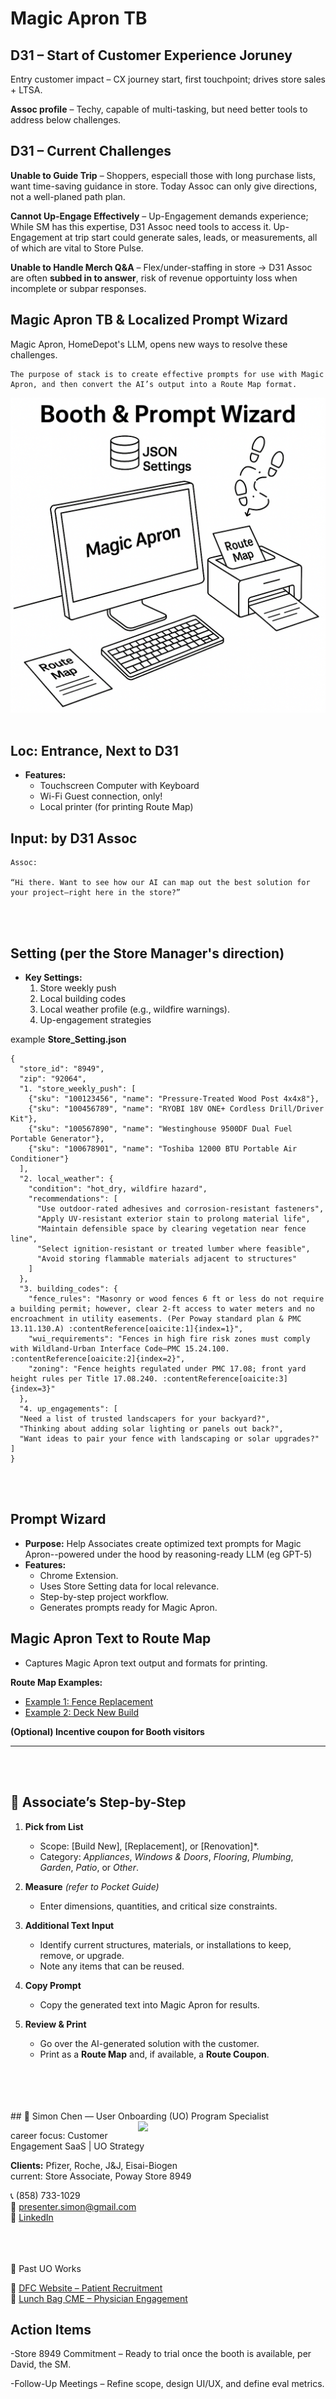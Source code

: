 # Magic Apron TB

## D31 – Start of Customer Experience Joruney

Entry customer impact – CX journey start, first touchpoint; drives store sales + LTSA.

**Assoc profile** – Techy, capable of multi-tasking, but need better tools to address below challenges.

## D31 – Current Challenges


**Unable to Guide Trip** – Shoppers, especiall those with long purchase lists, want time-saving guidance in store. Today Assoc can only give directions, not a well-planed path plan.

**Cannot Up-Engage Effectively** – Up-Engagement demands experience; While SM has this expertise, D31 Assoc need tools to access it. Up-Engagement at trip start could generate sales, leads, or measurements, all of which are vital to Store Pulse. 

**Unable to Handle Merch Q&A** – Flex/under-staffing in store → D31 Assoc are often **subbed in to answer**, risk of revenue opportuinty loss when incomplete or subpar responses.
<br>

##  Magic Apron TB & Localized Prompt Wizard

Magic Apron, HomeDepot's LLM, opens new ways to resolve these challenges. 


```
The purpose of stack is to create effective prompts for use with Magic Apron, and then convert the AI’s output into a Route Map format.
```

![MApron Booth & Prompt Wizard](schematic_line_drawing.png)
<br>
<br>


## Loc: Entrance, Next to D31

- **Features:**  
  - Touchscreen Computer with Keyboard
  - Wi-Fi Guest connection, only!
  - Local printer (for printing Route Map)


## Input: by D31 Assoc
```
Assoc: 

“Hi there. Want to see how our AI can map out the best solution for your project—right here in the store?”

```
<br>
<br>

## Setting (per the Store Manager's direction)
- **Key Settings:**  
  1. Store weekly push  
  2. Local building codes  
  3. Local weather profile (e.g., wildfire warnings).  
  4. Up-engagement strategies
 
example **Store_Setting.json**
```
{
  "store_id": "8949",
  "zip": "92064",
  "1. "store_weekly_push": [
    {"sku": "100123456", "name": "Pressure-Treated Wood Post 4x4x8"},
    {"sku": "100456789", "name": "RYOBI 18V ONE+ Cordless Drill/Driver Kit"},
    {"sku": "100567890", "name": "Westinghouse 9500DF Dual Fuel Portable Generator"},
    {"sku": "100678901", "name": "Toshiba 12000 BTU Portable Air Conditioner"}
  ],
  "2. local_weather": {
    "condition": "hot_dry, wildfire hazard",
    "recommendations": [
      "Use outdoor-rated adhesives and corrosion-resistant fasteners",
      "Apply UV-resistant exterior stain to prolong material life",
      "Maintain defensible space by clearing vegetation near fence line",
      "Select ignition-resistant or treated lumber where feasible",
      "Avoid storing flammable materials adjacent to structures"
    ]
  },
  "3. building_codes": {
    "fence_rules": "Masonry or wood fences 6 ft or less do not require a building permit; however, clear 2-ft access to water meters and no encroachment in utility easements. (Per Poway standard plan & PMC 13.11.130.A) :contentReference[oaicite:1]{index=1}",
    "wui_requirements": "Fences in high fire risk zones must comply with Wildland-Urban Interface Code—PMC 15.24.100. :contentReference[oaicite:2]{index=2}",
    "zoning": "Fence heights regulated under PMC 17.08; front yard height rules per Title 17.08.240. :contentReference[oaicite:3]{index=3}"
  },
  "4. up_engagements": [
  "Need a list of trusted landscapers for your backyard?",
  "Thinking about adding solar lighting or panels out back?",
  "Want ideas to pair your fence with landscaping or solar upgrades?"
]
}

```

<br>
<br>


## Prompt Wizard
- **Purpose:** Help Associates create optimized text prompts for Magic Apron--powered under the hood by reasoning-ready LLM (eg GPT-5)  
- **Features:**  
  - Chrome Extension.  
  - Uses Store Setting data for local relevance.  
  - Step-by-step project workflow.  
  - Generates prompts ready for Magic Apron.
  
## Magic Apron Text to Route Map
  - Captures Magic Apron text output and formats for printing.

**Route Map Examples:**  
- [Example 1: Fence Replacement](RouteMap_FenceReplace.md)  
- [Example 2: Deck New Build](RouteMap_DeckBuild.md)

**(Optional) Incentive coupon for Booth visitors**

---
<br>
<br>

## 🧩 Associate’s Step-by-Step

1. **Pick from List**  
   - Scope: [Build New], [Replacement], or [Renovation]*.  
   - Category: *Appliances*, *Windows & Doors*, *Flooring*, *Plumbing*, *Garden*, *Patio*, or *Other*.  

2. **Measure** *(refer to Pocket Guide)*  
   - Enter dimensions, quantities, and critical size constraints.  

3. **Additional Text Input**  
   - Identify current structures, materials, or installations to keep, remove, or upgrade.  
   - Note any items that can be reused.  

4. **Copy Prompt**    
   - Copy the generated text into Magic Apron for results.  

5. **Review & Print**  
   - Go over the AI-generated solution with the customer.  
   - Print as a **Route Map** and, if available, a **Route Coupon**.

<br>
<br>
<br>
<br>
## 👤 Simon Chen — User Onboarding (UO) Program Specialist  
<img src="https://media.licdn.com/dms/image/v2/C5603AQH27wV2BY9YMA/profile-displayphoto-shrink_800_800/profile-displayphoto-shrink_800_800/0/1636338982903?e=1756339200&v=beta&t=ZMYnUHe4BygYpMFHdyjttsYB0ZEifyZQawYvj3raww0" width="300" align="right">

career focus: Customer Engagement SaaS | UO Strategy

**Clients:** Pfizer, Roche, J&J, Eisai-Biogen  
current: Store Associate, Poway Store 8949

📞 (858) 733-1029  
📧 presenter.simon@gmail.com  
🔗 [LinkedIn](https://www.linkedin.com/in/hsienchen/) 

<br>
<br>
<br>
📁 Past UO Works

🔗 [DFC Website – Patient Recruitment](past_UO_cases.md#dfc-website--patient-recruitment)  
🔗 [Lunch Bag CME – Physician Engagement](past_UO_cases.md#lunch-bag-cme--physician-engagement)


## Action Items

-Store 8949 Commitment – Ready to trial once the booth is available, per David, the SM. 

-Follow-Up Meetings – Refine scope, design UI/UX, and define eval metrics.
